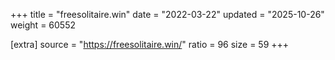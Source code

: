 +++
title = "freesolitaire.win"
date = "2022-03-22"
updated = "2025-10-26"
weight = 60552

[extra]
source = "https://freesolitaire.win/"
ratio = 96
size = 59
+++
